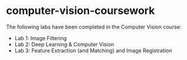 # computer-vision-coursework

The following labs have been completed in the Computer Vision course:
- Lab 1: Image Filtering
- Lab 2: Deep Learning & Computer Vision
- Lab 3: Feature Extraction (and Matching) and Image Registration










